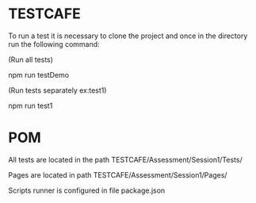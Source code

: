 # TESTCAFE

To run a test it is necessary to clone the project and once in the directory run the following command:

(Run all tests)

npm run testDemo

(Run tests separately ex:test1)

npm run test1


# POM

All tests are located in the path TESTCAFE/Assessment/Session1/Tests/

Pages are located in path TESTCAFE/Assessment/Session1/Pages/

Scripts runner is configured in file package.json
